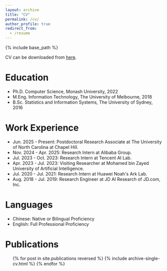 ```yaml
---
layout: archive
title: "CV"
permalink: /cv/
author_profile: true
redirect_from:
  - /resume
---
```


{% include base_path %}

CV can be downloaded from <a href="https://minghao-wu.github.io/files/cv/minghao-wu-cv-en.pdf"><u>here</u></a>.

Education
======
* Ph.D. Computer Science, Monash University, 2022
* M.Eng. Information Technology, The University of Melbourne, 2018
* B.Sc. Statistics and Information Systems, The University of Sydney, 2016

Work Experience
======
* Jun. 2025 - Present: Postdoctoral Research Associate at The University of North Carolina at Chapel Hill.
* Nov. 2024 - Apr. 2025: Research Intern at Alibaba Group.
* Jul. 2023 - Oct. 2023: Research Intern at Tencent AI Lab.
* Apr. 2023 - Jul. 2023: Visiting Researcher at Mohamed bin Zayed University of Artificial Intelligence.
* Jul. 2020 - Jul. 2021: Research Intern at Huawei Noah's Ark Lab.
* Aug. 2018 - Jul. 2019: Research Engineer at JD AI Research of JD.com, Inc.

Languages
======

* Chinese: Native or Bilingual Proficiency
* English: Full Professional Proficiency

Publications
======
  <ul>{% for post in site.publications reversed %}
    {% include archive-single-cv.html %}
  {% endfor %}</ul>